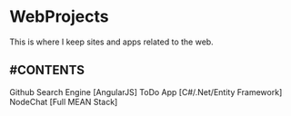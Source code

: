 # WebProjects
This is where I keep sites and apps related to the web.

#CONTENTS
--------------------------------------------

Github Search Engine [AngularJS]
ToDo App [C#/.Net/Entity Framework]
NodeChat [Full MEAN Stack]

